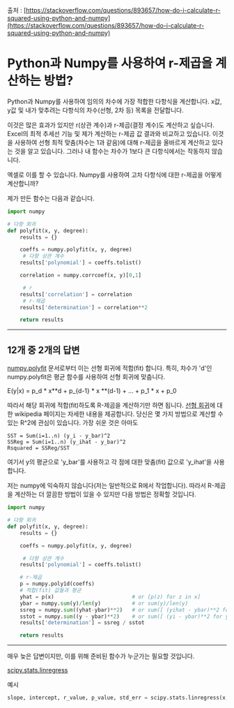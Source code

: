 출처 : [https://stackoverflow.com/questions/893657/how-do-i-calculate-r-squared-using-python-and-numpy](https://stackoverflow.com/questions/893657/how-do-i-calculate-r-squared-using-python-and-numpy)

# Python과 Numpy를 사용하여 r-제곱을 계산하는 방법?

Python과 Numpy를 사용하여 임의의 차수에 가장 적합한 다항식을 계산합니다. x값, y값 및 내가 맞추려는 다항식의 차수(선형, 2차 등) 목록을 전달합니다. 

이것은 많은 효과가 있지만 r(상관 계수)과 r-제곱(결정 계수)도 계산하고 싶습니다. Excel의 최적 추세선 기능 및 제가 계산하는 r-제곱 값 결과와 비교하고 있습니다. 이것을 사용하여 선형 최적 맞춤(차수는 1과 같음)에 대해 r-제곱을 올바르게 계산하고 있다는 것을 알고 있습니다. 그러나 내 함수는 차수가 1보다 큰 다항식에서는 작동하지 않습니다. 

엑셀로 이를 할 수 있습니다. Numpy를 사용하여 고차 다항식에 대한 r-제곱을 어떻게 계산합니까?

제가 만든 함수는 다음과 같습니다.

```python
import numpy

# 다항 회귀
def polyfit(x, y, degree):
    results = {}

    coeffs = numpy.polyfit(x, y, degree)
     # 다항 상관 계수 
    results['polynomial'] = coeffs.tolist()

    correlation = numpy.corrcoef(x, y)[0,1]

     # r
    results['correlation'] = correlation
     # r-제곱
    results['determination'] = correlation**2

    return results
```

---

## 12개 중 2개의 답변

[numpy.polyfit](https://numpy.org/doc/stable/reference/generated/numpy.polyfit.html) 문서로부터 이는 선형 회귀에 적합(fit) 합니다. 특히, 차수가 'd'인 numpy.polyfit은 평균 함수를 사용하여 선형 회귀에 맞춥니다.

E(y|x) = p_d * x**d + p_{d-1} * x **(d-1) + ... + p_1 * x + p_0

따라서 해당 회귀에 적합(fit)하도록 R-제곱을 계산하기만 하면 됩니다. [선형 회귀](https://en.wikipedia.org/wiki/Linear_regression)에 대한 wikipedia 페이지는 자세한 내용을 제공합니다. 당신은 몇 가지 방법으로 계산할 수 있는 R^2에 관심이 있습니다. 가장 쉬운 것은 아마도

```
SST = Sum(i=1..n) (y_i - y_bar)^2
SSReg = Sum(i=1..n) (y_ihat - y_bar)^2
Rsquared = SSReg/SST
```

여기서 y의 평균으로 'y_bar'를 사용하고 각 점에 대한 맞춤(fit) 값으로 'y_ihat'을 사용합니다.

저는 numpy에 익숙하지 않습니다(저는 일반적으로 R에서 작업합니다). 따라서 R-제곱을 계산하는 더 깔끔한 방법이 있을 수 있지만 다음 방법은 정확할 것입니다.

```python
import numpy

# 다항 회귀
def polyfit(x, y, degree):
    results = {}

    coeffs = numpy.polyfit(x, y, degree)

     # 다항 상관 계수 
    results['polynomial'] = coeffs.tolist()

    # r-제곱
    p = numpy.poly1d(coeffs)
    # 적합(fit) 값들과 평균 
    yhat = p(x)                         # or [p(z) for z in x]
    ybar = numpy.sum(y)/len(y)          # or sum(y)/len(y)
    ssreg = numpy.sum((yhat-ybar)**2)   # or sum([ (yihat - ybar)**2 for yihat in yhat])
    sstot = numpy.sum((y - ybar)**2)    # or sum([ (yi - ybar)**2 for yi in y])
    results['determination'] = ssreg / sstot

    return results
```

---

매우 늦은 답변이지만, 이를 위해 준비된 함수가 누군가는 필요할 것입니다.

[scipy.stats.linregress](https://docs.scipy.org/doc/scipy/reference/generated/scipy.stats.linregress.html)

예시

```python
slope, intercept, r_value, p_value, std_err = scipy.stats.linregress(x, y)
```
